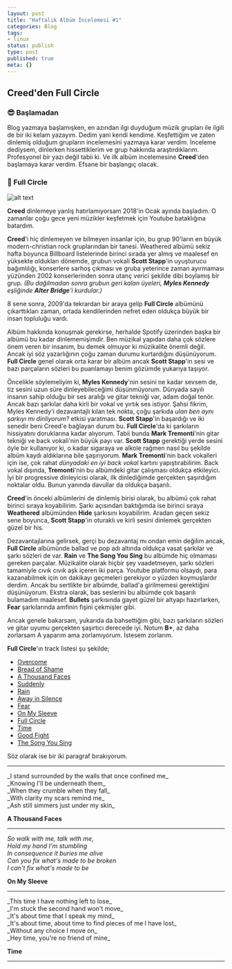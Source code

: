 ```yaml
---
layout: post
title: "Haftalık Albüm İncelemesi #1"
categories: Blog
tags:
- linux
status: publish
type: post
published: true
meta: {}
---
```


## Creed'den Full Circle

### 😎 Başlamadan

Blog yazmaya başlamışken, en azından ilgi duyduğum müzik grupları ile ilgili de bir iki kelam yazayım. Dedim yani kendi kendime. Keşfettiğim ve zaten dinlemiş olduğum grupların incelemesini yazmaya karar verdim. İnceleme dediysem, dinlerken hissettiklerim ve grup hakkında araştırdıklarım. Profesyonel bir yazı değil tabii ki. Ve ilk albüm incelemesine **Creed**'den başlamaya karar verdim. Efsane bir başlangıç olacak.

### 🎵 Full Circle



![alt text](https://3.bp.blogspot.com/-Ks__Fz-D8Y4/ThUfZIdiY1I/AAAAAAAAAFI/UjS1jUKRJ5s/s1600/Full+Circle.jpg "Full Circle")

**Creed** dinlemeye yanlış hatırlamıyorsam 2018'in Ocak ayında başladım. O zamanlar çoğu gece yeni müzikler keşfetmek için Youtube bataklığına batardım.

**Creed**'i hiç dinlemeyen ve bilmeyen insanlar için, bu grup 90'ların en büyük modern-christian rock gruplarından bir tanesi. Weathered albümü sekiz hafta boyunca Billboard listelerinde birinci sırada yer almış ve maalesef en yüksekte oldukları dönemde, grubun vokali **Scott Stapp**'in uyuşturucu bağımlılığı, konserlere sarhoş çıkması ve gruba yeterince zaman ayırmaması yüzünden 2002 konserlerinden sonra utanç verici şekilde dibi boylamış bir grup. _(Bu dağılmadan sonra grubun geri kalan üyeleri, **Myles Kennedy** eşliğinde **Alter Bridge**'i kurdular.)_

8 sene sonra, 2009'da tekrardan bir araya gelip **Full Circle** albümünü çıkarttıkları zaman, ortada kendilerinden nefret eden oldukça büyük bir insan topluluğu vardı.

Albüm hakkında konuşmak gerekirse, herhalde Spotify üzerinden başka bir albümü bu kadar dinlememişimdir. Ben müzikal yapıdan daha çok sözlere önem veren bir insanım, bu demek olmuyor ki müzikalite önemli değil. Ancak iyi söz yazarlığının çoğu zaman durumu kurtardığını düşünüyorum. **Full Circle** genel olarak orta karar bir albüm ancak **Scott Stapp**'in sesi ve bazı parçaların sözleri bu puanlamayı benim gözümde yukarıya taşıyor.

Öncelikle söylemeliyim ki, **Myles Kennedy**'nin sesini ne kadar sevsem de, tiz sesini uzun süre dinleyebileceğimi düşünmüyorum. Dünyada sayılı insanın sahip olduğu bir ses aralığı ve gitar tekniği var, adam doğal tenör. Ancak bazı şarkılar daha kirli bir vokal ve yırtık ses istiyor. Şahsi fikrim, Myles Kennedy'i dezavantajlı kılan tek nokta, çoğu şarkıda _ulan ben aynı şarkıyı mı dinliyorum?_ etkisi yaratması. **Scott Stapp**'in başardığı ve iki senedir beni Creed'e bağlayan durum bu. **Full Circle**'da ki şarkıların hissiyatını doruklarına kadar alıyorum. Tabii bunda **Mark Tremonti**'nin gitar tekniği ve back vokali'nin büyük payı var. **Scott Stapp** gerektiği yerde sesini öyle bir kullanıyor ki, o kadar sigaraya ve alkole rağmen nasıl bu şekilde albüm kaydı aldıklarına bile şaşırıyorum. **Mark Tremonti**'nin back vokalleri için ise, çok rahat _dünyadaki en iyi back vokal_ kartını yapıştırabilirim. Back vokal dışında, **Tremonti**'nin bu albümdeki gitar çalışması oldukça etkileyici. İyi bir progressive dinleyicisi olarak, ilk dinlediğimde gerçekten şaşırdığım noktalar oldu. Bunun yanında davullar da oldukça başarılı.

**Creed**'in önceki albümlerini de dinlemiş birisi olarak, bu albümü çok rahat birinci sıraya koyabilirim. Şarkı açısından baktığımda ise birinci sıraya **Weathered** albümünden **Hide** şarkısını koyabilirim. Aradan geçen sekiz sene boyunca, **Scott Stapp**'in oturaklı ve kirli sesini dinlemek gerçekten güzel bir his.

Dezavantajlarına gelirsek, gerçi bu dezavantaj mı ondan emin değilim ancak, **Full Circle** albümünde ballad ve pop adı altında oldukça vasat şarkılar ve şarkı sözleri de var. **Rain** ve **The Song You Sing** bu albümde hiç olmaması gereken parçalar. Müzikalite olarak hiçbir şey vaadetmeyen, şarkı sözleri tamamiyle cıvık cıvık aşk içeren iki parça. Youtube platformu olsaydı, para kazanabilmek için on dakikayı geçmeleri gerekiyor o yüzden koymuşlardır derdim. Ancak bu sertlikte bir albümde, ballad'a girilmemesi gerektiğini düşünüyorum. Ekstra olarak, bas seslerini bu albümde çok başarılı bulamadım maalesef. **Bullets** şarkısında gayet güzel bir altyapı hazırlarken, **Fear** şarkılarında amfinin fişini çekmişler gibi.

Ancak genele bakarsam, yukarıda da bahsettiğim gibi, bazı şarkıların sözleri ve gitar uyumu gerçekten şaşırtıcı derecede iyi. Notum **B+**, az daha zorlarsam A yaparım ama zorlamıyorum. İstesem zorlarım.

**Full Circle**'ın track listesi şu şekilde;

- [Overcome](https://www.youtube.com/watch?v=lXIhBmBgoJI&list=PL976F4FB198BAAE98&index=1) 
- [Bread of Shame](https://www.youtube.com/watch?v=P2jeBMPIJZg&list=PL976F4FB198BAAE98&index=2) 
- [A Thousand Faces](https://www.youtube.com/watch?v=ZYlXD5nS35U) 
- [Suddenly](https://www.youtube.com/watch?v=Za_17uEHeO4&list=PL976F4FB198BAAE98&index=4) 
- [Rain](https://www.youtube.com/watch?v=P8qaTgj2ENI&list=PL976F4FB198BAAE98&index=5) 
- [Away in Silence](https://www.youtube.com/watch?v=FRN5vPR75ms&list=PL976F4FB198BAAE98&index=6) 
- [Fear](https://www.youtube.com/watch?v=birhH9F0AZQ&list=PL976F4FB198BAAE98&index=7) 
- [On My Sleeve](https://www.youtube.com/watch?v=HZS3YNnlQ2M) 
- [Full Circle](https://www.youtube.com/watch?v=bxBDBrCJgIU&list=PL976F4FB198BAAE98&index=9) 
- [Time](https://www.youtube.com/watch?v=LRkYiRnRzY0) 
- [Good Fight](https://www.youtube.com/watch?v=OCZWuipDz9c&list=PL976F4FB198BAAE98&index=11) 
- [The Song You Sing](https://www.youtube.com/watch?v=KVef5qTG6ZU&list=PL976F4FB198BAAE98&index=12) 

Söz olarak ise bir iki paragraf bırakıyorum.
<hr>
_I stand surrounded by the walls that once confined me_<br>
_Knowing I'll be underneath them_<br>
_When they crumble when they fall_<br>
_With clarity my scars remind me_<br>
_Ash still simmers just under my skin_<br> 

**A Thousand Faces**
<hr>

_So walk with me, talk with me,_<br>
_Hold my hand I'm stumbling_<br>
_In consequence it buries me alive_<br>
_Can you fix what's made to be broken_<br>
_I can't fix what's made to be_<br>

**On My Sleeve**
<hr>
_This time I have nothing left to lose_<br>
_I'm stuck the second hand won't move_<br>
_It's about time that I speak my mind_<br>
_It's about time, about time to find pieces of me I have lost_<br>
_Without any choice I move on_<br>
_Hey time, you're no friend of mine_<br>

**Time**

<hr>
